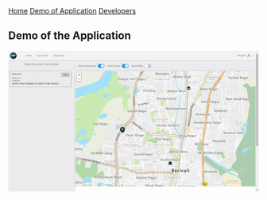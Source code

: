 <div class="topnav">
  <a href="index.html">Home</a>
  <a href="architecture.html">Demo of Application</a>
  <a href="developers.html">Developers</a>
</div>

## Demo of the Application

![Image Description](https://github.com/dev1911/drone_plus_plus/blob/gh-pages/docs/drone.gif?raw=True)
